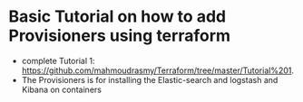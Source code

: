 # Basic Tutorial on how to add Provisioners using terraform

 - complete Tutorial 1: https://github.com/mahmoudrasmy/Terraform/tree/master/Tutorial%201.
 - The Provisioners is for installing the Elastic-search and logstash and Kibana on containers 
